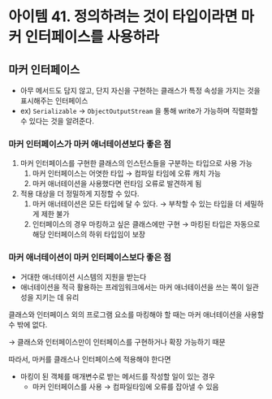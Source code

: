 # 아이템 41. 정의하려는 것이 타입이라면 마커 인터페이스를 사용하라

## 마커 인터페이스

- 아무 메서드도 담지 않고, 단지 자신을 구현하는 클래스가 특정 속성을 가지는 것을 표시해주는 인터페이스
- ex) `Serializable` → `ObjectOutputStream` 을 통해 write가 가능하며 직렬화할 수 있다는 것을 알려준다.

### 마커 인터페이스가 마커 애너테이션보다 좋은 점

1. 마커 인터페이스를 구현한 클래스의 인스턴스들을 구분하는 타입으로 사용 가능
   1. 마커 인터페이스는 어엿한 타입 → 컴파일 타임에 오류 캐치 가능
   2. 마커 애너테이션을 사용했다면 런타임 오류로 발견하게 됨
2. 적용 대상을 더 정밀하게 지정할 수 있다.
   1. 마커 애너테이션은 모든 타입에 달 수 있다. → 부착할 수 있는 타입을 더 세밀하게 제한 불가
   2. 인터페이스의 경우 마킹하고 싶은 클래스에만 구현 → 마킹된 타입은 자동으로 해당 인터페이스의 하위 타입임이 보장

### 마커 애너테이션이 마커 인터페이스보다 좋은 점

- 거대한 애너테이션 시스템의 지원을 받는다
- 애너테이션을 적극 활용하는 프레임워크에서는 마커 애너테이션을 쓰는 쪽이 일관성을 지키는 데 유리

클래스와 인터페이스 외의 프로그램 요소를 마킹해야 할 때는 마커 애너테이션을 사용할 수 밖에 없다.

→ 클래스와 인터페이스만이 인터페이스를 구현하거나 확장 가능하기 때문

따라서, 마커를 클래스나 인터페이스에 적용해야 한다면

- 마킹이 된 객체를 매개변수로 받는 메서드를 작성할 일이 있는 경우
  - 마커 인터페이스를 사용 → 컴파일타임에 오류를 잡아낼 수 있음
